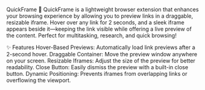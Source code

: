 QuickFrame 🚀
QuickFrame is a lightweight browser extension that enhances your browsing experience by allowing you to preview links in a draggable, resizable iframe. Hover over any link for 2 seconds, and a sleek iframe appears beside it—keeping the link visible while offering a live preview of the content. Perfect for multitasking, research, and quick browsing!

✨ Features
Hover-Based Previews: Automatically load link previews after a 2-second hover.
Draggable Container: Move the preview window anywhere on your screen.
Resizable Iframes: Adjust the size of the preview for better readability.
Close Button: Easily dismiss the preview with a built-in close button.
Dynamic Positioning: Prevents iframes from overlapping links or overflowing the viewport.

